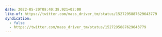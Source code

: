 ```yaml
---
date: 2022-05-20T08:40:38.921+02:00
like-of: https://twitter.com/mass_driver_tm/status/1527295887629643779
syndication:
  - false
  - https://twitter.com/mass_driver_tm/status/1527295887629643779
---
```

